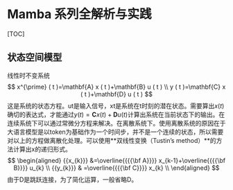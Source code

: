 # Mamba 系列全解析与实践

[TOC]

## 状态空间模型

线性时不变系统
$$
x^{\prime} ( t )=\mathbf{A} x ( t )+\mathbf{B} u ( t ) \\
y ( t )=\mathbf{C} x ( t )+\mathbf{D} u ( t )
$$
这是系统的状态方程。ut是输入信号，xt是系统在t时刻的潜在状态。需要算出$x ( t )$确切的表达式，才能通过$y ( t )=\mathbf{C} x ( t )+\mathbf{D} u ( t )$计算出系统在当前状态下的输出。在连续系统下可以通过常微分方程来解决。在离散系统下。使用离散系统的原因在于大语言模型是以token为基础作为一个时间步，并不是一个连续的状态，所以需要对以上的方程做离散化处理。可以使用**双线性变换（Tustin’s method）**的方法计算出x的递归形式。
$$
\begin{aligned} {{x_{k}}}  &=\overline{{{{\bf A}}}} x_{k-1}+\overline{{{{\bf B}}}} u_{k} \\
{{y_{k}}} & =\overline{{{{\bf C}}}} x_{k} \\ \end{aligned}
$$
由于D是跳跃连接，为了简化运算，一般省略D。